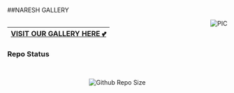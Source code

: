 ##NARESH GALLERY

<img align="right" alt="PIC" src="https://github.com/0AIB/images/blob/master/images/gallery.png?raw=true"/>


### <div align="center">

|[VISIT OUR GALLERY HERE 💕](https://github.com/221FA04682/221FA04682.git) </div>
|---


### Repo Status 
<br>

<div align="center">

![Github Repo Size](https://img.shields.io/github/repo-size/0AIB/Lx-Gallery?style=for-the-badge&color=aqua)




